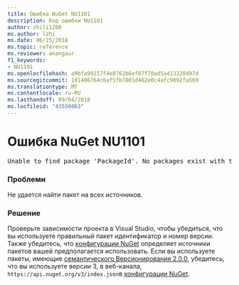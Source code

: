 ```yaml
---
title: Ошибка NuGet NU1101
description: Код ошибки NU1101
author: zhili1208
ms.author: lzhi
ms.date: 06/25/2018
ms.topic: reference
ms.reviewer: anangaur
f1_keywords:
- NU1101
ms.openlocfilehash: a9bfa99217f4e0762b6ef87f78ad5a413120497d
ms.sourcegitcommit: 1d1406764c6af5fb7801d462e0c4afc9092fa569
ms.translationtype: MT
ms.contentlocale: ru-RU
ms.lasthandoff: 09/04/2018
ms.locfileid: "43550863"
---
```

# <a name="nuget-error-nu1101"></a>Ошибка NuGet NU1101

<pre>Unable to find package 'PackageId'. No packages exist with this id in source(s): 'sourceA', 'sourceB', 'sourceC'</pre>

### <a name="issue"></a>Проблеми
Не удается найти пакет на всех источников.

### <a name="solution"></a>Решение
Проверьте зависимости проекта в Visual Studio, чтобы убедиться, что вы используете правильный пакет идентификатор и номер версии. Также убедитесь, что [конфигурации NuGet](../../consume-packages/Configuring-NuGet-Behavior.md) определяет источники пакетов вашей предполагается использовать. Если вы используете пакеты, имеющие [семантического Версионирования 2.0.0](../../reference/package-versioning.md#semantic-versioning-200), убедитесь, что вы используете версии 3, в веб-канала, `https://api.nuget.org/v3/index.json`в [конфигурации NuGet](../../consume-packages/Configuring-NuGet-Behavior.md).
